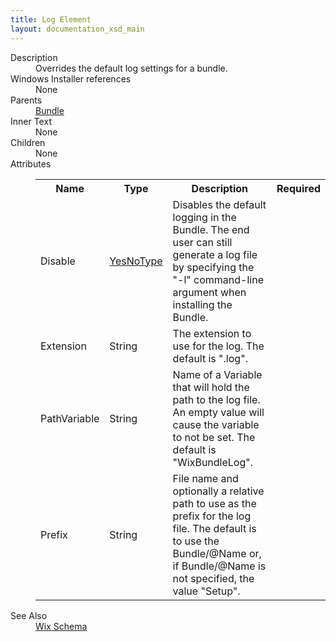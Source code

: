 ```yaml
---
title: Log Element
layout: documentation_xsd_main
---
```

<dl>
  <dt>Description</dt>
  <dd>Overrides the default log settings for a bundle.</dd>
  <dt>Windows Installer references</dt>
  <dd>None</dd>
  <dt>Parents</dt>
  <dd>
    <a href="../bundle/">Bundle</a>
  </dd>
  <dt>Inner Text</dt>
  <dd>None</dd>
  <dt>Children</dt>
  <dd>None</dd>
  <dt>Attributes</dt>
  <dd>
    <table cellspacing="0" cellpadding="0" class="schema">
      <tr>
        <th width="15%">Name</th>
        <th width="15%">Type</th>
        <th width="65%">Description</th>
        <th width="15%">Required</th>
      </tr>
      <tr>
        <td>Disable</td>
        <td><a href="../simple_type_yesnotype/">YesNoType</a></td>
        <td>                         Disables the default logging in the Bundle. The end user can still generate a                         log file by specifying the "-l" command-line argument when installing the                         Bundle.                     </td>
        <td>&nbsp;</td>
      </tr>
      <tr>
        <td>Extension</td>
        <td>String</td>
        <td>The extension to use for the log. The default is ".log".</td>
        <td>&nbsp;</td>
      </tr>
      <tr>
        <td>PathVariable</td>
        <td>String</td>
        <td>                         Name of a Variable that will hold the path to the log file. An empty value                         will cause the variable to not be set. The default is "WixBundleLog".                     </td>
        <td>&nbsp;</td>
      </tr>
      <tr>
        <td>Prefix</td>
        <td>String</td>
        <td>                         File name and optionally a relative path to use as the prefix for the log file. The                         default is to use the Bundle/@Name or, if Bundle/@Name is not specified, the value                         "Setup".                     </td>
        <td>&nbsp;</td>
      </tr>
    </table>
  </dd>
  <dt>See Also</dt>
  <dd>
    <a href="../">Wix Schema</a>
  </dd>
</dl>
